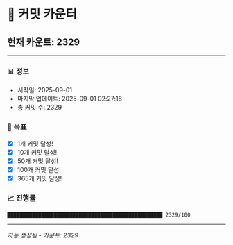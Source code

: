 # 🔢 커밋 카운터

## 현재 카운트: 2329

---

### 📊 정보
- 시작일: 2025-09-01
- 마지막 업데이트: 2025-09-01 02:27:18
- 총 커밋 수: 2329

### 🎯 목표
- [x] 1개 커밋 달성!
- [x] 10개 커밋 달성!
- [x] 50개 커밋 달성!
- [x] 100개 커밋 달성!
- [x] 365개 커밋 달성!

### 📈 진행률
```
██████████████████████████████████████████████████ 2329/100
```

---
*자동 생성됨 - 카운트: 2329*

